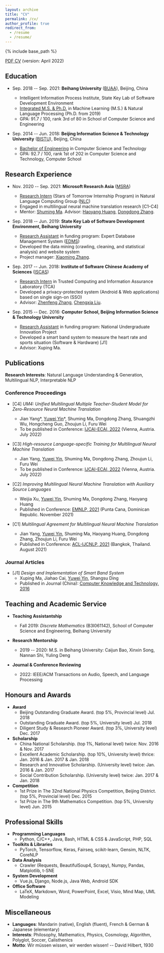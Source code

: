 ```yaml
---
layout: archive
title: "CV"
permalink: /cv/
author_profile: true
redirect_from:
  - /resume
  - /resume/
---
```


{% include base_path %}

<script src="https://polyfill.io/v3/polyfill.min.js?features=es6"></script>
<script id="MathJax-script" async src="https://cdn.jsdelivr.net/npm/mathjax@3/es5/tex-mml-chtml.js"></script>
<script> 
MathJax = {
  tex: {
    inlineMath: [['$', '$']],
    processEscapes: true
  }
};
</script>

[PDF CV](https://yuweiyin.github.io/files/cv/CV-YuweiYin-Joey.pdf) (version: April 2022)
<!-- [PDF CV](http://localhost:4000/files/cv/CV-YuweiYin-Joey.pdf) -->

## Education

* Sep. 2018 -- Sep. 2021: **Beihang University** ([BUAA](https://ev.buaa.edu.cn/)), Beijing, China
  <!-- * State Key Lab of Software Development Environment, School of Computer Science and Engineering -->
  * Intelligent Information Process Institute, State Key Lab of Software Development Environment
  <!-- * <u>Integrated M.S. & Ph.D. (dropout)</u> in Machine Learning (M.S.) & Natural Language Processing (Ph.D.) -->
  <!-- * <u>Integrated M.S. & Ph.D. (dropout)</u> M.S. in Machine Learning (2018 -- 2019) & Ph.D. in Natural Language Processing (2019 -- 2021) -->
  <!-- * <del>Integrated M.S. & Ph.D.</del> M.S. in Machine Learning (2018 -- 2019) & Ph.D. in Natural Language Processing (2019 -- 2021) -->
  * <u>Integrated M.S. & Ph.D.</u> in Machine Learning (M.S.) & Natural Language Processing (Ph.D. from 2019)
  * GPA: 91.7 / 100, rank 3rd of 80 in School of Computer Science and Engineering

* Sep. 2014 -- Jun. 2018: **Beijing Information Science & Technology University** ([BISTU](https://english.bistu.edu.cn/)), Beijing, China
  <!-- * <u>Bachelor of Engineering (honours)</u> in Computer Science and Technology -->
  * <u>Bachelor of Engineering</u> in Computer Science and Technology
  * GPA: 92.7 / 100, rank 1st of 202 in Computer Science and Technology, Computer School

## Research Experience

* Nov. 2020 -- Sep. 2021: **Microsoft Research Asia** ([MSRA](https://www.microsoft.com/en-us/research/lab/microsoft-research-asia/))
  * <u>Research Intern</u> (Stars of Tomorrow Internship Program) in Natural Language Computing Group ([NLC](https://www.microsoft.com/en-us/research/group/natural-language-computing/))
  * Engaged in multilingual neural machine translation research [C1-C4]
  * Mentor: [Shuming Ma](https://www.microsoft.com/en-us/research/people/shumma/). Advisor: [Haoyang Huang](https://www.microsoft.com/en-us/research/people/haohua/), [Dongdong Zhang](https://www.microsoft.com/en-us/research/people/dozhang/).

* Sep. 2018 -- Jun. 2019: **State Key Lab of Software Development Environment, Beihang University**
  * <u>Research Assistant</u> in funding program: Expert Database Management System ([EDMS](https://github.com/gzliuyun/EDMS))
  * Developed the data mining (crawling, cleaning, and statistical analysis) and website system
  * Project manager: [Xiaoming Zhang](https://www.researchgate.net/profile/Xiaoming-Zhang-11).

* Sep. 2017 -- Jun. 2018: **Institute of Software Chinese Academy of Sciences** ([ISCAS](http://english.is.cas.cn/))
  * <u>Research Intern</u> in Trusted Computing and Information Assurance Laboratory (TCA)
  <!-- * Developed a privacy-protected bicycle-sharing system (Android & Web applications) based on single sign-on -->
  * Developed a privacy-protected system (Android & Web applications) based on single sign-on (SSO)
  * Advisor: [Zhenfeng Zhang](https://people.ucas.ac.cn/~zfzhang?language=en), [Chengxia Liu](https://jsjxy.bistu.edu.cn/sz/jsyl/jsjkxyjsx_7820/201905/t20190506_68373.html).

* Sep. 2015 -- Dec. 2016: **Computer School, Beijing Information Science & Technology University**
  <!-- * National Undergraduate Innovation Project, advised by Xuping Ma -->
  <!-- * Developed a smart band system to measure the heart rate and sports situation (Publication: [CN-Journal](https://kns.cnki.net/kcms/detail/detail.aspx?dbcode=CJFD&dbname=CJFDLAST2017&filename=DNZS201636043)) -->
  * <u>Research Assistant</u> in funding program: National Undergraduate Innovation Project
  * Developed a smart band system to measure the heart rate and sports situation (Software & Hardware) [J1]
  <!-- * Publication: *Design and Implementation of Smart Band System* ([CN-Journal](https://kns.cnki.net/kcms/detail/detail.aspx?dbcode=CJFD&dbname=CJFDLAST2017&filename=DNZS201636043)) -->
  <!-- * Publication: *Design and Implementation of Smart Band System* ([CN-Journal](https://www.cnki.com.cn/Article/CJFDTotal-DNZS201636043.htm)) -->
  <!-- 智能手环系统的设计与实现   马旭平，蔡嘉豪，阴昱为，丁尚甦 -->
  <!-- 基金资助: 北京信息科技大学2016年人才培养质量提高经费（5111610800）支持; -->
  <!-- ISSN 1009-3044 -->
  <!-- Computer Knowledge and Technology 电脑知识与技术 -->
  <!-- Vol.12, No.36, December 2016 -->
  <!-- DOI: 10.14004/j.cnki.ckt.2016.4822 -->
  <!-- 分类号: TP311.52 -->
  <!-- 基金项目: 由北京信息科技大学2016年人才培养质量提高经费 (5111610800) 支持 -->
  * Advisor: Xuping Ma.

## Publications

**Research Interests**: Natural Language Understanding & Generation, Multilingual NLP, Interpretable NLP

### Conference Proceedings

* [C4] *UM4: Unified Multilingual Multiple Teacher-Student Model for Zero-Resource Neural Machine Translation*
  * Jian Yang\*, <u>Yuwei Yin</u>\*, Shuming Ma, Dongdong Zhang, Shuangzhi Wu, Hongcheng Guo, Zhoujun Li, Furu Wei
  * To be published in Conference: [IJCAI-ECAI, 2022](https://ijcai-22.org/) (Vienna, Austria. July 2022)

* [C3] *High-resource Language-specific Training for Multilingual Neural Machine Translation*
  * Jian Yang, <u>Yuwei Yin</u>, Shuming Ma, Dongdong Zhang, Zhoujun Li, Furu Wei
  * To be published in Conference: [IJCAI-ECAI, 2022](https://ijcai-22.org/) (Vienna, Austria. July 2022)

* [C2] *Improving Multilingual Neural Machine Translation with Auxiliary Source Languages*
  * Weijia Xu, <u>Yuwei Yin</u>, Shuming Ma, Dongdong Zhang, Haoyang Huang
  * Published in Conference: [EMNLP, 2021](https://aclanthology.org/2021.findings-emnlp.260/) (Punta Cana, Dominican Republic. November 2021)

* [C1] *Multilingual Agreement for Multilingual Neural Machine Translation*
  * Jian Yang, <u>Yuwei Yin</u>, Shuming Ma, Haoyang Huang, Dongdong Zhang, Zhoujun Li, Furu Wei
  * Published in Conference: [ACL-IJCNLP, 2021](https://aclanthology.org/2021.acl-short.31/) (Bangkok, Thailand. August 2021)

### Journal Articles

<!-- * *Design and Implementation of Smart Band System* ([Computer Knowledge and Technology, 2016](https://www.cnki.com.cn/Article/CJFDTotal-DNZS201636043.htm)) -->
* [J1] *Design and Implementation of Smart Band System*
  * Xuping Ma, Jiahao Cai, <u>Yuwei Yin</u>, Shangsu Ding
  * Published in Journal (China): [Computer Knowledge and Technology, 2016](https://yuweiyin.github.io/files/publications/2016-12-01-Smart-Band-System.pdf)

<!-- ### Preprints -->

<!-- * [P1] *XNLP* -->
  <!-- * <u>Yuwei Yin</u> -->

## Teaching and Academic Service

* **Teaching Assistantship**
  <!-- * Fall 2019: *Discrete Mathematics* (B3I061142), School of Computer Science and Engineering, Beihang University, professor: [Zhoujun Li](https://scholar.google.com/citations?user=e-4LoEcAAAAJ) -->
  * Fall 2019: *Discrete Mathematics* (B3I061142), School of Computer Science and Engineering, Beihang University

* **Research Mentorship**
  <!-- * 2019 -- 2020: Masters in Beihang University: Caijun Bao, Xinxin Song, Nannan Shi, Yuling Deng -->
  * 2019 -- 2020: M.S. in Beihang University: Caijun Bao, Xinxin Song, Nannan Shi, Yuling Deng

* **Journal & Conference Reviewing**
  * 2022: IEEE/ACM Transactions on Audio, Speech, and Language Processing

## Honours and Awards

* **Award**
  * Beijing Outstanding Graduate Award. (top 5%, Provincial level) Jul. 2018
  * Outstanding Graduate Award. (top 5%, University level) Jul. 2018
  * Diligent Study & Research Pioneer Award. (top 3%, University level) Dec. 2017
* **Scholarship**
  * China National Scholarship. (top 1%, National level) twice: Nov. 2016 & Nov. 2017
  * Excellent Academic Scholarship. (top 10%, University level) thrice: Jan. 2016 & Jan. 2017 & Jan. 2018
  * Research and Innovative Scholarship. (University level) twice: Jan. 2016 & Jan. 2017
  * Social Contribution Scholarship. (University level) twice: Jan. 2017 & Jan. 2018
* **Competition**
  * 1st Prize in The 32nd National Physics Competition, Beijing District. (top 5%, Provincial level) Dec. 2015
  * 1st Prize in The 9th Mathematics Competition. (top 5%, University level) Jun. 2015

## Professional Skills

* **Programming Languages**
  * Python, C/C++, Java, Bash, HTML & CSS & JavaScript, PHP, SQL
* **Toolkits & Libraries**
  * PyTorch, Tensorflow, Keras, Fairseq, scikit-learn, Gensim, NLTK, CoreNLP
* **Data Analysis**
  * Crawler (Requests, BeautifulSoup4, Scrapy), Numpy, Pandas, Matplotlib, t-SNE
* **System Development**
  * Vue.js, Django, Node.js, Java Web, Android SDK
* **Office Software**
  * LaTeX, Markdown, Word, PowerPoint, Excel, Visio, Mind Map, UML Modeling

## Miscellaneous

* **Languages**: Mandarin (native), English (fluent), French & German & Japanese (elementary)
* **Interests**: Philosophy, Mathematics, Physics, Cosmology, Algorithm, Polyglot, Soccer, Calisthenics
* **Motto**: Wir müssen wissen, wir werden wissen! -- David Hilbert, 1930
